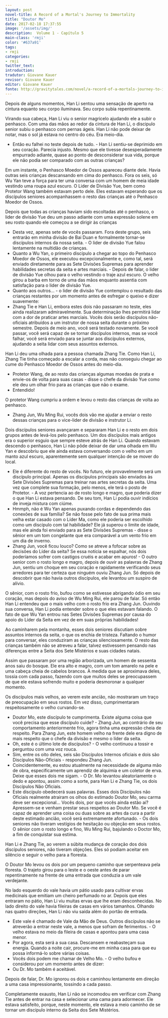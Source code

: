 ```yaml
---
layout: post
novel-title: A Record of a Mortal's Journey to Immortality
title: "Doutor Mo"
date: 2017-02-18 17:37:55
image: '/assets/img/'
description:  Volume 1 - Capítulo 5
main-class: 'rmji'
color: '#637a91'
tags:
- rmji
categories:
- rmji
twitter_text:
introduction:
tradutor: Giovane Kauer
revisor: Giovane Kauer
editor: Giovane Kauer
fonte: http://gravitytales.com/novel/a-record-of-a-mortals-journey-to-immortality/rmji-chapter-5
---
```


Depois de alguns momentos, Han Li sentou uma sensação de aperto na cintura equanto seu corpo iluminava. Seu corpo subia repentinamente.

Virando sua cabeça, Han Li viu o senior magricelo ajudando ele a subir o penhasco. Com uma das mãos ao redor da cintura de Han Li, o discipulo senior subiu o penhasco com pernas ágeis. Han Li não pode deixar de notar, mas o sol já estava no centro do céu. Era meio-dia.

- Então eu falhei no teste depois de tudo. - Han Li sentiu-se deprimido em seu coração. Parecia injusto. Mesmo que ele tivesse desesperadamente empurrado adiante, quase ao ponto de desconsiderar sua vida, porque ele não podia ser comparado com as outras crianças?

Em um instante, o Penhasco Moedor de Ossos apareceu diante dele. Havia outras seis crianças descansando em cima do penhasco. Fora os seis, só Wu Yan teve a força para ter uma conversa com um homem de meia idade vestindo uma roupa azul escuro. O Lider de Divisão Yue, bem como Protetor Wang também estavam perto dele. Eles estavam esperando que os discípulos seniores acompanhassem o resto das crianças até o Penhasco Moedor de Ossos.

Depois que todas as crianças haviam sido escoltadas até o penhasco, o lider de divisão Yue deu um passo adiante com uma expressão solene em seu rosto quando ele começou a se dirigir às crianças

- Desta vez, apenas sete de vocês passaram. Fora deste grupo, seis entrarão em minha divisão de Bai Duan e formalmente tornar-se discípulos internos da nossa seita.  - O lider de divisão Yue falou lentamente na multidão de crianças.
- Quanto a Wu Yan, o primeiro discípulo a chegar ao topo do Penhasco Moedor de Ossos, ele executou excepcionalmente e, como tal, será enviado diretamente para as Sete Divisões Supremas para aprender habilidades secretas da seita e artes marciais. - Depois de falar, o lider de divisão Yue olhou para o velho vestindo o traje azul escuro. O velho girou a barba em torno de uma das mãos enquanto assentia com satisfação para o lider de divisão Yue.
- Quanto aos outros... - o lider de divisão Yue contemplou o resultado das crianças restantes por um momento antes de esfregar o queixo e dizer suavemente:
- Zhang Tie e Han Li, embora estes dois não passaram no teste, eles ainda realizaram admiravelmente. Sua determinação lhes permitirá lidar com a dor de praticar artes marciais. Vocês dois serão discípulos não-oficiais atribuídos a um instrutor de nossa seita durante o próximo semestre. Depois de meio ano, você será testado novamente. Se você passar, você será capaz de se tornar discípulos internos, mas se você falhar, você será enviado para se juntar aos discípulos externos, ajudando a seita lidar com seus assuntos externos.

Han Li deu uma olhada para a pessoa chamada Zhang Tie. Como Han Li, Zhang Tie tinha começado a escalar a corda, mas não conseguiu chegar ao cume do Penhasco Moedor de Ossos antes do meio-dia.

- Protetor Wang, de ao resto das crianças algumas moedas de prata e envie-os de volta para suas casas - disse o chefe da divisão Yue como ele deu um olhar frio para as crianças que não o exame.
- Entendido!

O protetor Wang cumpriu a ordem e levou o resto das crianças de volta ao penhasco.

- Zhang Jun, Wu Ming Rui, vocês dois vão me ajudar a enviar o resto dessas crianças para o vice-lider de divisão e instrutor Li.

Dois discípulos seniores avançaram e separaram Han Li e o resto em dois grupos antes de levá-los pelo penhasco. Um dos discípulos mais antigos era o superior esguio que sempre esteve atrás de Han Li. Quando estavam descendo o penhasco, Han Li não pôde deixar de dar uma olhada em Wu Yan e descobriu que ele ainda estava conversando com o velho em um manto azul escuro, aparentemente sem qualquer intenção de se mover do local.

- Ele é diferente do resto de vocês. No futuro, ele provavelmente será um discípulo principal. Apenas os discípulos principais são enviados às Sete Divisões Supremas para treinar nas artes secretas da seita. Uma vez que complete sua formação, pelo menos, ele terá o posto de Protetor. - A voz pertencia ao de rosto longo e magro, que poderia dizer o que Han Li estava pensando. De seu tom, Han Li podia ouvir indícios de inveja mistura com ciúme.
- Hmmph, não é Wu Yan apenas puxando cordas e dependendo das conexões de sua família? Se não fosse pelo fato de sua prima mais velha estar casado com o Líder Ma, como ele poderia ser escolhido como um discípulo com tal habilidade? Ele já superou o limite de idade, mas ele ainda foi enviado para as Sete Divisões Supremas -  disse o sênior em um tom congelante que era comparável a um vento frio em um dia de inverno.
- Zhang Jun, você ficou louco? Como se atreve a fofocar sobre as decisões do Líder da seita? Se essa notícia se espalhar, nós dois poderíamos sofrer com castigos cruéis e acabar em apuros! - O outro senior com o rosto longo e magro, depois de ouvir as palavras de Zhang Jun, sentiu um choque em seu coração e rapidamente verificando seus arredores para ter certeza que ninguém ouviu Zhang Jun. Só depois de descobrir que não havia outros discípulos, ele levantou um suspiro de alívio.

O sênior, com o rosto frio, bufou como se estivesse abrigando ódio em seu coração, mas depois do aviso de Wu Ming Rui, ele parou de falar. Só então Han Li entendeu que o mais velho com o rosto frio era Zhang Jun. Ouvindo sua conversa, Han Li podia entender sobre o que eles estavam falando. O fato de que Wu Yan entrou nas Setes Divisões Supremas por causa do apoio do Líder da Seita em vez de em suas próprias habilidades!

Ao caminharem pela montanha, esses dois seniores discutiam sobre assuntos internos da seita, o que os enchia de tristeza. Faltando o humor para conversar, eles conduziram as crianças silenciosamente. O resto das crianças também não se atreveu a falar, talvez estivessem pensando nas diferenças entre a Seita dos Sete Mistérios e suas cidades natais.

Assim que passaram por uma região arborizada, um homem de sessenta anos saiu do bosque. Ele era alto e magro, com um tom amarelo na pele e uma cabeça cheia de cabelos brancos. À medida que se aproximava deles, tossia com cada passo, fazendo com que muitos deles se preocupassem de que ele estava sofrendo muito e poderia desmoronar a qualquer momento.

Os discípulos mais velhos, ao verem este ancião, não mostraram um traço de preocupação em seus rostos. Em vez disso, cumprimentaram respeitosamente o velho curvando-se.

- Doutor Mo, este discípulo te cumprimenta. Existe alguma coisa que você precisa que esse discípulo cuide? - Zhang Jun, ao contrário de seu comportamento anteriormente frio, agora tinha uma expressão cheia de respeito. Para Zhang Jun, este homem velho na frente dele era digno de mais respeito que o chefe da divisão e mesmo o líder da seita.
- Oh, este é o último lote de discípulos? - O velho continuou a tossir e perguntou com uma voz rouca.
- Sim, entre os oito deles, seis são Discípulos Internos oficiais e dois são Discípulos Não-Oficiais - respondeu Zhang Jun.
- Coincidentemente, eu estou atualmente na necessidade de alguma mão de obra, especificamente um aprendiz de alquimia e um coletor de erva. Deixe que esses dois me sigam. - O Dr. Mo levantou aleatoriamente o dedo e apontou, assim como a sorte, para Han Li e Zhang Tie, os dois Discípulos Não Oficiais.
- Este discípulo obedecerá suas palavras. Esses dois Discípulos não Oficiais realmente atrairam os olhos do estimado Doutor Mo, seu carma deve ser excepcional... Vocês dois, por que vocês ainda estão ai? Apressem-se e venham prestar seus respeitos ao Doutor Mo. Se você é capaz de aprender uma coisa ou duas sobre as artes da cura a partir deste estimado ancião, você será extremamente afortunado. - Os dois seniores não tiveram vestígios de hesitação ou objeção em seus rostos. O sênior com o rosto longo e fino, Wu Ming Rui, bajulando o Doctor Mo, a fim de conquistar sua estima.

Han Li e Zhang Tie, ao verem a súbita mudança de coração dos dois discípulos seniores, não tiveram objeções. Eles só podiam aceitar em silêncio e seguir o velho para a floresta.

O Doutor Mo levou os dois por um pequeno caminho que serpenteava pela floresta. O trajeto girou para o leste e o oeste antes de parar repentinamente na frente de uma entrada que conduzia a um vale verdejante.

No lado esquerdo do vale havia um pátio usado para cultivar ervas medicinais que emitiam um cheiro perfumado no ar. Depois que eles entraram no pátio, Han Li viu muitas ervas que lhe eram desconhecidas. No lado direito do vale havia fileiras de casas em vários tamanhos. Olhando nas quatro direções, Han Li não viu saída além do portão de entrada.

- Este vale é chamado de Vale da Mão de Deus. Outros discípulos não se atreverão a entrar neste vale, a menos que sofram de ferimentos. - O velho estava no meio da fileira de casas e apontou para uma casa menor.
- Por agora, esta será a sua casa. Descansem e reabasteçam sua energia. Quando a noite cair, procure-me em minha casa para que eu possa informá-lo sobre várias coisas.
- Vocês dois podem me chamar de Velho Mo. - O velho bufou e considerou por um momento antes de dizer:
- Ou Dr. Mo também é aceitável.

Depois de falar, Dr. Mo ignorou os dois e caminhou lentamente em direção a uma casa impressionante, tossindo a cada passo.

Completamente exausto, Han Li não se incomodou em verificar com Zhang Tie antes de entrar na casa e selecionar uma cama para adormecer. Ele estava satisfeito, porque, neste momento, ele estava a meio caminho de se tornar um discípulo interno da Seita dos Sete Mistérios.